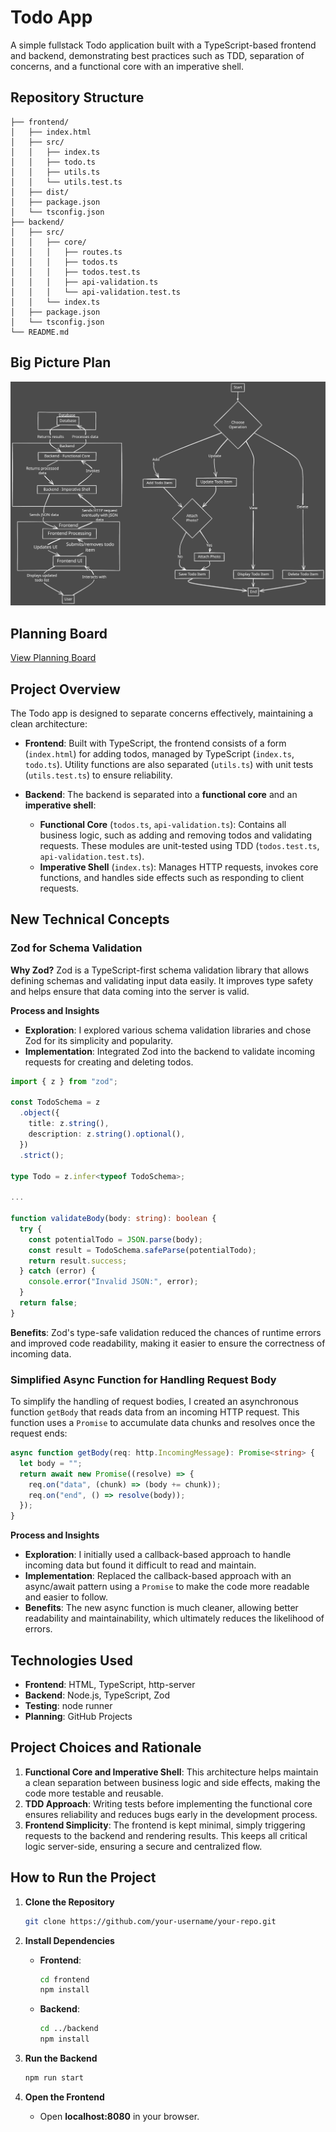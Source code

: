 # Todo App

A simple fullstack Todo application built with a TypeScript-based frontend and backend, demonstrating best practices such as TDD, separation of concerns, and a functional core with an imperative shell.

## Repository Structure

```
├── frontend/
│   ├── index.html
│   ├── src/
│   │   ├── index.ts
│   │   ├── todo.ts
│   │   ├── utils.ts
│   │   └── utils.test.ts
│   ├── dist/
│   ├── package.json
│   └── tsconfig.json
├── backend/
│   ├── src/
│   │   ├── core/
│   │   │   ├── routes.ts
│   │   │   ├── todos.ts
│   │   │   ├── todos.test.ts
│   │   │   ├── api-validation.ts
│   │   │   └── api-validation.test.ts
│   │   └── index.ts
│   ├── package.json
│   └── tsconfig.json
└── README.md
```

## Big Picture Plan

![Big Picture Plan](bpp.svg)

## Planning Board

[View Planning Board](https://github.com/orgs/saltsthlm/projects/118/views/1)

## Project Overview

The Todo app is designed to separate concerns effectively, maintaining a clean architecture:

- **Frontend**: Built with TypeScript, the frontend consists of a form (`index.html`) for adding todos, managed by TypeScript (`index.ts`, `todo.ts`). Utility functions are also separated (`utils.ts`) with unit tests (`utils.test.ts`) to ensure reliability.

- **Backend**: The backend is separated into a **functional core** and an **imperative shell**:

  - **Functional Core** (`todos.ts`, `api-validation.ts`): Contains all business logic, such as adding and removing todos and validating requests. These modules are unit-tested using TDD (`todos.test.ts`, `api-validation.test.ts`).
  - **Imperative Shell** (`index.ts`): Manages HTTP requests, invokes core functions, and handles side effects such as responding to client requests.

## New Technical Concepts

### Zod for Schema Validation

**Why Zod?**
Zod is a TypeScript-first schema validation library that allows defining schemas and validating input data easily. It improves type safety and helps ensure that data coming into the server is valid.

**Process and Insights**

- **Exploration**: I explored various schema validation libraries and chose Zod for its simplicity and popularity.
- **Implementation**: Integrated Zod into the backend to validate incoming requests for creating and deleting todos.

```typescript
import { z } from "zod";

const TodoSchema = z
  .object({
    title: z.string(),
    description: z.string().optional(),
  })
  .strict();

type Todo = z.infer<typeof TodoSchema>;

...

function validateBody(body: string): boolean {
  try {
    const potentialTodo = JSON.parse(body);
    const result = TodoSchema.safeParse(potentialTodo);
    return result.success;
  } catch (error) {
    console.error("Invalid JSON:", error);
  }
  return false;
}
```

**Benefits**: Zod's type-safe validation reduced the chances of runtime errors and improved code readability, making it easier to ensure the correctness of incoming data.

### Simplified Async Function for Handling Request Body

To simplify the handling of request bodies, I created an asynchronous function `getBody` that reads data from an incoming HTTP request. This function uses a `Promise` to accumulate data chunks and resolves once the request ends:

```typescript
async function getBody(req: http.IncomingMessage): Promise<string> {
  let body = "";
  return await new Promise((resolve) => {
    req.on("data", (chunk) => (body += chunk));
    req.on("end", () => resolve(body));
  });
}
```

**Process and Insights**

- **Exploration**: I initially used a callback-based approach to handle incoming data but found it difficult to read and maintain.
- **Implementation**: Replaced the callback-based approach with an async/await pattern using a `Promise` to make the code more readable and easier to follow.
- **Benefits**: The new async function is much cleaner, allowing better readability and maintainability, which ultimately reduces the likelihood of errors.

## Technologies Used

- **Frontend**: HTML, TypeScript, http-server
- **Backend**: Node.js, TypeScript, Zod
- **Testing**: node runner
- **Planning**: GitHub Projects

## Project Choices and Rationale

1. **Functional Core and Imperative Shell**: This architecture helps maintain a clean separation between business logic and side effects, making the code more testable and reusable.
2. **TDD Approach**: Writing tests before implementing the functional core ensures reliability and reduces bugs early in the development process.
3. **Frontend Simplicity**: The frontend is kept minimal, simply triggering requests to the backend and rendering results. This keeps all critical logic server-side, ensuring a secure and centralized flow.

## How to Run the Project

1. **Clone the Repository**

   ```bash
   git clone https://github.com/your-username/your-repo.git
   ```

2. **Install Dependencies**

   - **Frontend**:
     ```bash
     cd frontend
     npm install
     ```
   - **Backend**:
     ```bash
     cd ../backend
     npm install
     ```

3. **Run the Backend**

   ```bash
   npm run start
   ```

4. **Open the Frontend**

   - Open **localhost:8080** in your browser.
